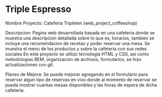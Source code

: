 # Triple Espresso

Nombre Proyecto: Cateferia Tripleten (web_project_coffeeshop)

Descripcion: 
Pagina web desarrollada basada en una cafeteria donde se muestra una descripcion detallada sobre lo que es, horarios, tambien se incluye una recomendacion de recetas y poder reservar una mesa.
Se muestra el menu de los productos y sobre la cafeteria con sus redes sociales
En este proyecto se utilizo tecnologia HTML y CSS, asi como metodologias BEM, organizacion de archivos, formularios, se hizo actualizaciones con git.

Planes de Mejora:
Se puede mejorar agregando en el formulario para reservar algun tipo de reservas en vivo donde al momento de reservar se pueda mostrar cuantas mesas disponibles y las horas de espera de dicha cafeteria.

